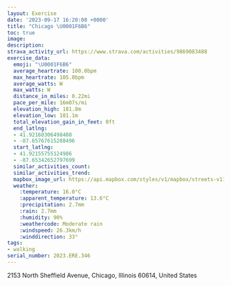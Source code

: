 ```yaml
---
layout: Exercise
date: '2023-09-17 16:20:08 +0000'
title: "Chicago \U0001F6B6"
toc: true
image:
description:
strava_activity_url: https://www.strava.com/activities/9869083488
exercise_data:
  emoji: "\U0001F6B6"
  average_heartrate: 100.0bpm
  max_heartrate: 105.0bpm
  average_watts: W
  max_watts: W
  distance_in_miles: 0.22mi
  pace_per_mile: 16m07s/mi
  elevation_high: 181.8m
  elevation_low: 181.1m
  total_elevation_gain_in_feet: 0ft
  end_latlng:
  - 41.92160306498408
  - -87.65767615288496
  start_latlng:
  - 41.92155755124986
  - -87.65342652797699
  similar_activities_count:
  similar_activities_trend:
  mapbox_image_url: https://api.mapbox.com/styles/v1/mapbox/streets-v11/static/path-5+787af2-1.0(gyz~F%7Ce_vO%40H),pin-s-s+e5b22e(-87.65551,41.92164),pin-s-f+89ae00(-87.65556000000001,41.92162999999999)/auto/800x800?access_token=pk.eyJ1Ijoiam9zaGJlY2ttYW4iLCJhIjoiY205eWR2aDd1MWZ6djJrbXc4a3M0bWZleiJ9.XiG9OWkNcZk2QzjJbxLB4A
  weather:
    :temperature: 16.0°C
    :apparent_temperature: 13.6°C
    :precipitation: 2.7mm
    :rain: 2.7mm
    :humidity: 90%
    :weathercode: Moderate rain
    :windspeed: 26.3km/h
    :winddirection: 33°
tags:
- walking
serial_number: 2023.ERE.346
---
```

2153 North Sheffield Avenue, Chicago, Illinois 60614, United States
